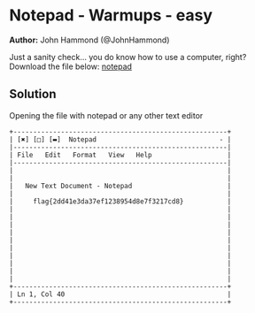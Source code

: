 # Notepad - Warmups - easy

**Author:** John Hammond (@JohnHammond)

Just a sanity check... you do know how to use a computer, right?  
Download the file below: [notepad](notepad)

## Solution 

Opening the file with notepad or any other text editor 

```
+------------------------------------------------------+
| [✖] [□] [▬]  Notepad                               - |
|------------------------------------------------------|
| File   Edit   Format   View   Help                   |
|------------------------------------------------------|
|                                                      |
|                                                      |
|   New Text Document - Notepad                        |
|                                                      |
|     flag{2dd41e3da37ef1238954d8e7f3217cd8}           |
|                                                      |
|                                                      |
|                                                      |
|                                                      |
|                                                      |
|                                                      |
|                                                      |
|                                                      |
|                                                      |
|                                                      |
+------------------------------------------------------+
| Ln 1, Col 40                                         |
+------------------------------------------------------+

```
